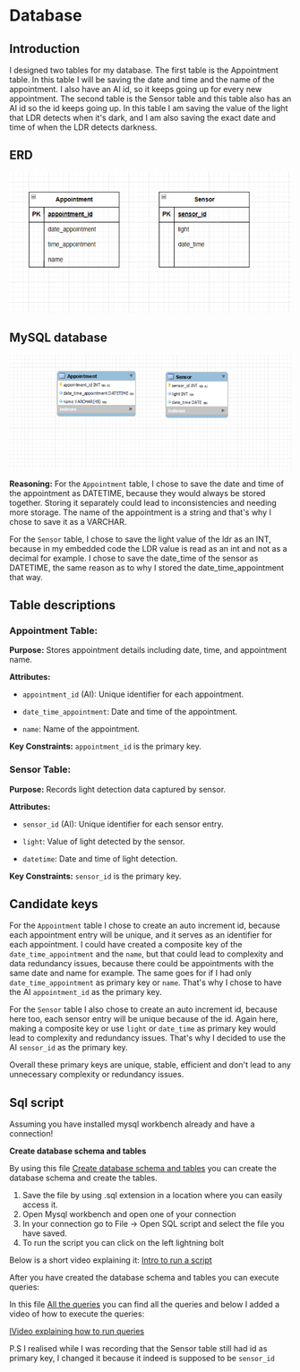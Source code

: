 # Database

## Introduction 
I designed two tables for my database. The first table is the Appointment table. In this table I will be saving the date and
time and the name of the appointment. I also have an AI id, so it keeps going up for every new appointment. The second table
is the Sensor table and this table also has an AI id so the id keeps going up. In this table I am saving the value of 
the light that LDR detects when it's dark, and I am also saving the exact date and time of when the LDR detects
darkness.

## ERD

![uml-diagram](../assets/appointments_erd.png)

## MySQL database
![database-diagram](../assets/appointments_database.png)

**Reasoning:**
For the `Appointment` table, I chose to save the date and time of the appointment as DATETIME, because they would 
always be stored together. Storing it separately could lead to inconsistencies and needing more storage. The name of the
appointment is a string and that's why I chose to save it as a VARCHAR.

For the `Sensor` table, I chose to save the light value of the ldr as an INT, because in my embedded code the LDR value 
is read as an int and not as a decimal for example. I chose to save the date_time of the sensor as DATETIME, the same 
reason as to why I stored the date_time_appointment that way.

## Table descriptions

### Appointment Table:

**Purpose:** Stores appointment details including date, time, and appointment name.

**Attributes:**

- `appointment_id` (AI): Unique identifier for each appointment.

- `date_time_appointment`: Date and time of the appointment.

- `name`: Name of the appointment.
 
**Key Constraints:** `appointment_id` is the primary key.

### Sensor Table:

**Purpose:** Records light detection data captured by sensor.

**Attributes:**

- `sensor_id` (AI): Unique identifier for each sensor entry.

- `light`: Value of light detected by the sensor.

- `datetime`: Date and time of light detection.

**Key Constraints:** `sensor_id` is the primary key.

## Candidate keys

For the `Appointment` table I chose to create an auto increment id, because each appointment entry will be unique, and it 
serves as an identifier for each appointment. I could have created a composite key of the `date_time_appointment` and the
`name`, but that could lead to complexity and data redundancy issues, because there could be appointments with the same 
date and name for example. The same goes for if I had only `date_time_appointment` as primary key or `name`. That's why
I chose to have the AI `appointment_id` as the primary key. 

For the `Sensor` table I also chose to create an auto increment id, because here too, each sensor entry will be unique
because of the id. Again here, making a composite key or use `light` or `date_time` as primary key would lead to complexity
and redundancy issues. That's why I decided to use the AI `sensor_id` as the primary key.

Overall these primary keys are unique, stable, efficient and don't lead to any unnecessary complexity or redundancy issues.

## Sql script
Assuming you have installed mysql workbench already and have a connection!

**Create database schema and tables**

By using this file [Create database schema and tables](../web/sql_scripts/create_db) you can create the database schema
and create the tables.

1. Save the file by using .sql extension in a location where you can easily access it.
2. Open Mysql workbench and open one of your connection
3. In your connection go to File -> Open SQL script and select the file you have saved.
4. To run the script you can click on the left lightning bolt

Below is a short video explaining it:
[Intro to run a script](https://youtu.be/HASmQIaTziQ)

After you have created the database schema and tables you can execute queries:

In this file [All the queries](../web/sql_scripts/queries) you can find all the queries and below I added a video of how
to execute the queries: 

[IVideo explaining how to run queries](https://youtu.be/oIEXxbkNfRY)

P.S I realised while I was recording that the Sensor table still had id as primary key, I changed it because it indeed
is supposed to be `sensor_id`

